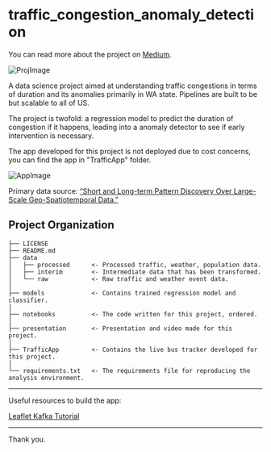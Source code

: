 traffic_congestion_anomaly_detection
==============================

You can read more about the project on [Medium](https://medium.com/@opophehu/placeholder-for-traffic-congestion-972873feee8a). 

![ProjImage](https://steam-discount-predictor.s3-us-west-2.amazonaws.com/static/p5.jpg)

A data science project aimed at understanding traffic congestions in terms of duration and its anomalies primarily in WA state. Pipelines are built to be but scalable to all of US.

The project is twofold: a regression model to predict the duration of congestion if it happens, leading into a anomaly detector to see if early intervention is necessary.

The app developed for this project is not deployed due to cost concerns, you can find the app in "TrafficApp" folder.

![AppImage](https://steam-discount-predictor.s3-us-west-2.amazonaws.com/static/bus_tracker_pic.JPG)

Primary data source: 
    [“Short and Long-term Pattern Discovery Over Large-Scale Geo-Spatiotemporal Data.”](https://smoosavi.org/datasets/lstw) 

Project Organization
------------

    ├── LICENSE
    ├── README.md        
    ├── data
    │   ├── processed      <- Processed traffic, weather, population data.
    │   ├── interim        <- Intermediate data that has been transformed.
    │   └── raw            <- Raw traffic and weather event data.
    │
    ├── models             <- Contains trained regression model and classifier.
    │
    ├── notebooks          <- The code written for this project, ordered.
    │
    ├── presentation       <- Presentation and video made for this project.
    │
    ├── TrafficApp         <- Contains the live bus tracker developed for this project.
    │
    └── requirements.txt   <- The requirements file for reproducing the analysis environment.


--------

Useful resources to build the app:

[Leaflet Kafka Tutorial](https://www.youtube.com/watch?v=MuLMxeI7Ytk)  

--------
Thank you.

